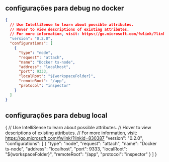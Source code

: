 ## configurações para debug no docker
```json
{
  // Use IntelliSense to learn about possible attributes.
  // Hover to view descriptions of existing attributes.
  // For more information, visit: https://go.microsoft.com/fwlink/?linkid=830387
  "version": "0.2.0",
  "configurations": [
    {
      "type": "node",
      "request": "attach",
      "name": "Docker ts-node",
      "address": "localhost",
      "port": 9333,
      "localRoot": "${workspaceFolder}",
      "remoteRoot": "/app",
      "protocol": "inspector"
    }
  ]
}
```
## configurações para debug local
{
  // Use IntelliSense to learn about possible attributes.
  // Hover to view descriptions of existing attributes.
  // For more information, visit: https://go.microsoft.com/fwlink/?linkid=830387
  "version": "0.2.0",
  "configurations": [
    {
      "type": "node",
      "request": "attach",
      "name": "Docker ts-node",
      "address": "localhost",
      "port": 9333,
      "localRoot": "${workspaceFolder}",
      "remoteRoot": "/app",
      "protocol": "inspector"
    }
  ]
}
